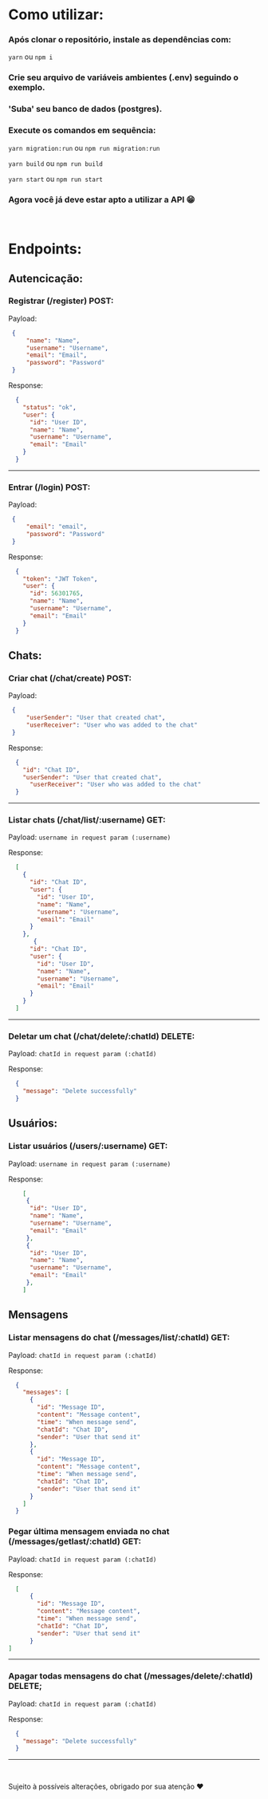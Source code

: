 # Como utilizar:

### Após clonar o repositório, instale as dependências com:
`yarn` ou `npm i`

### Crie seu arquivo de variáveis ambientes (.env) seguindo o exemplo.

### 'Suba' seu banco de dados (postgres).

### Execute os comandos em sequência:
`yarn migration:run` ou `npm run migration:run`

`yarn build` ou `npm run build`

`yarn start` ou `npm run start`

### Agora você já deve estar apto a utilizar a API 😁

<br/>

# Endpoints:

## Autencicação:

### Registrar (/register) POST:
Payload:
 ```json
  {
	  "name": "Name",
	  "username": "Username",
	  "email": "Email",
	  "password": "Password"
  }
 ```

Response: 
```json
  {
    "status": "ok",
    "user": {
      "id": "User ID",
      "name": "Name",
      "username": "Username",
      "email": "Email"
    }
  } 
```
---

### Entrar (/login) POST:

Payload:
 ```json
  {
	  "email": "email",
	  "password": "Password"
  }
 ```

Response: 
```json
  {
    "token": "JWT Token",
    "user": {
      "id": 56301765,
      "name": "Name",
      "username": "Username",
      "email": "Email"
    }
  } 
```


## Chats:

### Criar chat (/chat/create) POST:
Payload:
 ```json
  {
	  "userSender": "User that created chat",
	  "userReceiver": "User who was added to the chat"
  }
 ```

Response: 
```json
  {
    "id": "Chat ID",
    "userSender": "User that created chat",
	  "userReceiver": "User who was added to the chat"
  }
```

---

### Listar chats (/chat/list/:username) GET:
Payload: `username in request param (:username)`

Response:
```json
  [ 
    {
      "id": "Chat ID",
      "user": {
        "id": "User ID",
        "name": "Name",
        "username": "Username",
        "email": "Email"
      }
    },
       {
      "id": "Chat ID",
      "user": {
        "id": "User ID",
        "name": "Name",
        "username": "Username",
        "email": "Email"
      }
    }
  ]
```

---

### Deletar um chat (/chat/delete/:chatId) DELETE:
Payload: `chatId in request param (:chatId)`

Response: 
```json
  {
    "message": "Delete successfully"
  }
```

## Usuários:

### Listar usuários (/users/:username) GET:
Payload: `username in request param (:username)`

Response:
```json
    [
     {
      "id": "User ID",
      "name": "Name",
      "username": "Username",
      "email": "Email"
     }, 
     {
      "id": "User ID",
      "name": "Name",
      "username": "Username",
      "email": "Email"
     },  
    ]
```

## Mensagens

### Listar mensagens do chat (/messages/list/:chatId) GET:
Payload: `chatId in request param (:chatId)`

Response:
```json
  {
    "messages": [
      {
        "id": "Message ID",
        "content": "Message content",
        "time": "When message send",
        "chatId": "Chat ID",
        "sender": "User that send it"
      },
      {
        "id": "Message ID",
        "content": "Message content",
        "time": "When message send",
        "chatId": "Chat ID",
        "sender": "User that send it"
      }
    ]
  }
```

### Pegar última mensagem enviada no chat (/messages/getlast/:chatId) GET:
Payload: `chatId in request param (:chatId)`

Response: 
```json
  [
	  {
        "id": "Message ID",
        "content": "Message content",
        "time": "When message send",
        "chatId": "Chat ID",
        "sender": "User that send it"
	  }
]
```

---

### Apagar todas mensagens do chat (/messages/delete/:chatId) DELETE;
Payload: `chatId in request param (:chatId)`

Response: 
```json
  {
    "message": "Delete successfully"
  }
```

---
<br/>

Sujeito à possíveis alterações, obrigado por sua atenção ❤️
